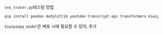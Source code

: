 `sns_tracer.py`테스팅 방법
```python
pip install pandas matplotlib youtube-transcript-api transformers kiwipiepy
```

`kiwipiepy_model`은 배포 시에 필요할 수 있어, 추가